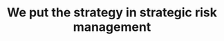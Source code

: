 ---
templateKey: index-page
title: We put the strategy in strategic risk management
image: /img/media-placeholder.png
heading: We put the strategy in strategic risk management
description: >-
  Kaldi is the ultimate spot for coffee lovers who want to learn about their
  java’s origin and support the farmers that grew it. We take coffee production,
  roasting and brewing seriously and we’re glad to pass that knowledge to
  anyone.
intro:
  blurbs:
    - image: /img/media-placeholder.png
      title: Deploy
      text: >
        Deploy text
    - image: /img/media-placeholder.png
      title: Design
      text: >
        Design text
    - image: /img/media-placeholder.png
      title: Develop
      text: >
        Develop text
trackrecord:
  - image: /img/media-placeholder.png
    heading: Our Track Recod
    description: >
      Our track record text
---